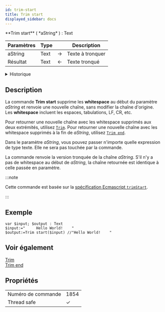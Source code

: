 ```yaml
---
id: trim-start
title: Trim start
displayed_sidebar: docs
---
```


<!--REF #_command_.Trim start.Syntax-->**Trim start** ( *aString* ) : Text<!-- END REF-->

<!--REF #_command_.Trim start.Params-->

| Paramètres | Type |                             | Description      |
| ---------- | ---- | --------------------------- | ---------------- |
| aString    | Text | &#8594; | Texte à tronquer |
| Résultat   | Text | &#8592; | Texte tronqué    |

<!-- END REF-->

<details><summary>Historique</summary>

| Release | Modifications |
| ------- | ------------- |
| 21      | Ajout         |

</details>

## Description

La commande **Trim start** <!--REF #_command_.Trim start.Summary--> supprime les **whitespace** au début du paramètre *aString* et renvoie une nouvelle chaîne, sans modifier la chaîne d'origine.<!-- END REF--> Les **whitespace** incluent les espaces, tabulations, LF, CR, etc.

Pour retourner une nouvelle chaîne avec les whitespace supprimés aux deux extrémités, utilisez [`Trim`](./trim.md). Pour retourner une nouvelle chaîne avec les whitespace supprimés à la fin de *aString*, utilisez [`Trim end`](./trim-end.md).

Dans le paramètre *aString*, vous pouvez passer n'importe quelle expression de type texte. Elle ne sera pas touchée par la commande.

La commande renvoie la version tronquée de la chaîne *aString*. S'il n'y a pas de whitespace au début de *aString*, la chaîne retournée est identique à celle passée en paramètre.

:::note

Cette commande est basée sur la [spécification Ecmascript `trimStart`](https://tc39.es/ecma262/multipage/text-processing.html#sec-string.prototype.trimstart).

:::

## Exemple

```4d
var $input; $output : Text
$input:="     Hello World!    "
$output:=Trim start($input) //"Hello World!    "
```

## Voir également

[Trim](./trim.md)  
[Trim end](./trim-end.md)

## Propriétés

|                    |                             |
| ------------------ | --------------------------- |
| Numéro de commande | 1854                        |
| Thread safe        | &check; |


